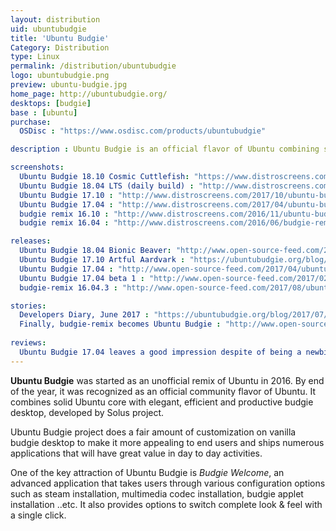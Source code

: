 ```yaml
---
layout: distribution
uid: ubuntubudgie
title: 'Ubuntu Budgie'
Category: Distribution
type: Linux
permalink: /distribution/ubuntubudgie
logo: ubuntubudgie.png
preview: ubuntu-budgie.jpg
home_page: http://ubuntubudgie.org/
desktops: [budgie]
base : [ubuntu]
purchase:
  OSDisc : "https://www.osdisc.com/products/ubuntubudgie"

description : Ubuntu Budgie is an official flavor of Ubuntu combining solid Ubuntu core with elegant, efficient and productive budgie desktop, developed by Solus project.

screenshots:
  Ubuntu Budgie 18.10 Cosmic Cuttlefish: "https://www.distroscreens.com/2018/10/ubuntu-budgie-1810-cosmic-cuttlefish.html"
  Ubuntu Budgie 18.04 LTS (daily build) : "http://www.distroscreens.com/2018/03/ubuntu-budgie-1804-bionic-beaver.html"
  Ubuntu Budgie 17.10 : "http://www.distroscreens.com/2017/10/ubuntu-budgie-1710-artful-aardvark.html"
  Ubuntu Budgie 17.04 : "http://www.distroscreens.com/2017/04/ubuntu-budgie-1704-zesty-zapus.html"
  budgie remix 16.10 : "http://www.distroscreens.com/2016/11/ubuntu-budgie-remix-1610-screenshots.html"
  budgie remix 16.04 : "http://www.distroscreens.com/2016/06/budgie-remix-1604-screenshots.html"

releases:
  Ubuntu Budgie 18.04 Bionic Beaver: "http://www.open-source-feed.com/2018/04/ubuntu-budgie-1804-lts-released-with.html"
  Ubuntu Budgie 17.10 Artful Aardvark : "https://ubuntubudgie.org/blog/2017/10/19/17-10-ubuntu-budgie-released"
  Ubuntu Budgie 17.04 : "http://www.open-source-feed.com/2017/04/ubuntu-budgie-1704-released-first.html"
  Ubuntu Budgie 17.04 beta 1 : "http://www.open-source-feed.com/2017/02/ubuntu-budgie-1704-beta-1-is-ready-for.html"
  budgie-remix 16.04.3 : "http://www.open-source-feed.com/2017/08/ubuntu-based-budgie-remix-16043-is.html"

stories:
  Developers Diary, June 2017 : "https://ubuntubudgie.org/blog/2017/07/01/developer-diary-june"
  Finally, budgie-remix becomes Ubuntu Budgie : "http://www.open-source-feed.com/2016/11/finally-budgie-remix-becomes-ubuntu.html"
  
reviews:
  Ubuntu Budgie 17.04 leaves a good impression despite of being a newbie : "http://www.open-source-feed.com/2017/06/ubuntu-budgie-1704-leaves-good.html"
---
```


**Ubuntu Budgie** was started as an unofficial remix of Ubuntu in 2016. By end of the year, it was recognized as an official community flavor of Ubuntu. It combines solid Ubuntu core with elegant, efficient and productive budgie desktop, developed by Solus project.

Ubuntu Budgie project does a fair amount of customization on vanilla budgie desktop to make it more appealing to end users and ships numerous applications that will have great value in day to day activities.

One of the key attraction of Ubuntu Budgie is *Budgie Welcome*, an advanced application that takes users through various configuration options such as steam installation, multimedia codec installation, budgie applet installation ..etc. It also provides options to switch complete look & feel with a single click.
